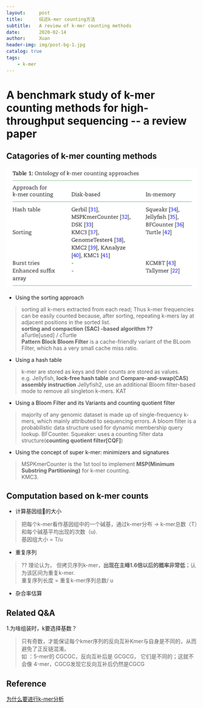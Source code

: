 ```yaml
---
layout:     post
title:      综述k-mer counting方法
subtitle:   A review of k-mer counting methods
date:       2020-02-14
author:     Xuan
header-img: img/post-bg-1.jpg
catalog: true
tags:
    - k-mer
---
```


# A benchmark study of k-mer counting methods for high-throughput sequencing -- a review paper


## Catagories of k-mer counting methods

![Ontology of k-mer counting approaches](/img/post-ct-cata.png)

- Using the sorting approach
> sorting all k-mers extracted from each read; Thus k-mer frequencies can be easily counted because, after sorting, repeating k-mers lay at adjacent positions in the sorted list.  
**sorting and compaction (SAC) -based algorithm ??**    
aTurtle[used] / cTurtle  
**Pattern Block Bloom Filter** is a cache-friendly variant of the BLoom Filter, which has a very small cache miss ratio.  

- Using a hash table
> k-mer are stored as keys and their counts are stored as values.   
e.g. Jellyfish, **lock-free hash table** and **Compare-and-swap(CAS) assembly instruction** 
Jellyfish2, use an additional Bloom filter-based mode to remove all singleton k-mers. 
KAT

- Using a Bloom Filter and its Variants and counting quotient filter
> majority of any genomic dataset is made up of single-frequency k-mers, which mainly attributed to sequencing errors. 
A bloom filter is a probabilistic data structure used for dynamic membership query lookup. 
BFCounter. 
Squeaker: uses a counting filter data structure(**counting quotient filter[CQF]**)

- Using the concept of super k-mer: minimizers and signatures
> MSPKmerCounter is the 1st tool to implement **MSP(Minimum Substring Partitioning)** for k-mer counting.  
KMC3. 


## Computation based on k-mer counts

- 计算基因组🧬的大小
> 把每个k-mer看作基因组中的一个碱基，通过k-mer分布 -> k-mer总数（T）和每个碱基平均出现的次数（u).  
基因组大小 = T/u 

- 重复序列
> ?? 理论认为， 但拷贝序列k-mer，**出现在主峰1.6倍以后的概率非常低**；认为该区间为重复k-mer.   
重复序列长度 = 重复k-mer序列总数/ u

- 杂合率估算

## Related Q&A

1.为啥组装时，k要选择基数？
> 只有奇数，才能保证每个kmer序列的反向互补Kmer与自身是不同的，从而避免了正反链混淆。  
如 ：5-mer的 CGCGC，反向互补后是 GCGCG， 它们是不同的；这就不会像 4-mer，CGCG发现它反向互补后仍然是CGCG

## Reference

[为什么要进行k-mer分析](http://wap.sciencenet.cn/blog-3406804-1162384.html)
